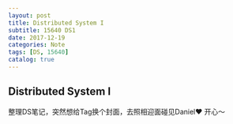 ```yaml
---
layout: post
title: Distributed System I
subtitle: 15640 DS1
date: 2017-12-19
categories: Note
tags: [DS, 15640]
catalog: true
---
```


## Distributed System I

整理DS笔记，突然想给Tag换个封面，去照相迎面碰见Daniel❤️ 开心～

